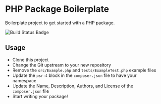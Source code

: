 # PHP Package Boilerplate

Boilerplate project to get started with a PHP package.

![Build Status Badge](https://github.com/ohseesoftware/php-package-boilerplate/workflows/Build/badge.svg)

## Usage

* Clone this project
* Change the Git upstream to your new repository
* Remove the `src/Example.php` and `tests/ExampleTest.php` example files
* Update the `psr-4` block in the `composer.json` file to have your namespace
* Update the Name, Description, Authors, and License of the `composer.json` file
* Start writing your package!
